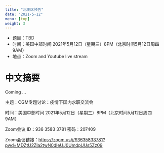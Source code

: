 ```yaml
---
title: "北美区预告"
date: "2021-5-12"
menu: [top]
weight: 3
---
```


- 题目：TBD
- 时间：美国中部时间 2021年5月12日（星期三）8PM（北京时间5月12日周四 9AM）
- 地点：Zoom and Youtube live stream


# 中文摘要

Coming ...

主题：CGM专题讨论：疫情下国内求职交流会

时间：美国中部时间 2021年5月12日（星期三）8PM（北京时间5月12日周四 9AM）

Zoom会议 ID：936 3583 3781  密码：207409

Zoom会议链接：https://zoom.us/j/93635833781?pwd=MDZtU2ZIa2twN0dIeUJ0UmdpUUs5Zz09
